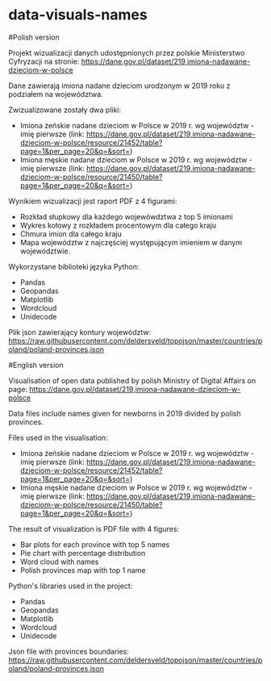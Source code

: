 # data-visuals-names
#Polish version

Projekt wizualizacji danych udostępnionych przez polskie Ministerstwo Cyfryzacji na stronie:
https://dane.gov.pl/dataset/219,imiona-nadawane-dzieciom-w-polsce

Dane zawierają imiona nadane dzieciom urodzonym w 2019 roku z podziałem na województwa. 

Zwizualizowane zostały dwa pliki:
- Imiona żeńskie nadane dzieciom w Polsce w 2019 r. wg województw - imię pierwsze 
  (link: https://dane.gov.pl/dataset/219,imiona-nadawane-dzieciom-w-polsce/resource/21452/table?page=1&per_page=20&q=&sort=)
- Imiona męskie  nadane dzieciom w Polsce w 2019 r. wg województw - imię pierwsze
  (link: https://dane.gov.pl/dataset/219,imiona-nadawane-dzieciom-w-polsce/resource/21450/table?page=1&per_page=20&q=&sort=)

Wynikiem wizualizacji jest raport PDF z 4 figurami: 
- Rozkład słupkowy dla każdego wojewówdztwa z top 5 imionami
- Wykres kołowy z rozkładem procentowym dla całego kraju
- Chmura imion dla całego kraju
- Mapa województw z najczęściej występującym imieniem w danym województwie.

Wykorzystane biblioteki języka Python: 
- Pandas
- Geopandas
- Matplotlib
- Wordcloud
- Unidecode

Plik json zawierający kontury województw:
https://raw.githubusercontent.com/deldersveld/topojson/master/countries/poland/poland-provinces.json

#English version

Visualisation of open data published by polish Ministry of Digital Affairs on page:
https://dane.gov.pl/dataset/219,imiona-nadawane-dzieciom-w-polsce

Data files include names given for newborns in 2019 divided by polish provinces.

Files used in the visualisation:
- Imiona żeńskie nadane dzieciom w Polsce w 2019 r. wg województw - imię pierwsze 
  (link: https://dane.gov.pl/dataset/219,imiona-nadawane-dzieciom-w-polsce/resource/21452/table?page=1&per_page=20&q=&sort=)
- Imiona męskie  nadane dzieciom w Polsce w 2019 r. wg województw - imię pierwsze
  (link: https://dane.gov.pl/dataset/219,imiona-nadawane-dzieciom-w-polsce/resource/21450/table?page=1&per_page=20&q=&sort=)

The result of visualization is PDF file with 4 figures:
- Bar plots for each province with top 5 names
- Pie chart with percentage distribution
- Word cloud with names
- Polish provinces map with top 1 name

Python's libraries used in the project:
- Pandas
- Geopandas
- Matplotlib
- Wordcloud
- Unidecode

Json file with provinces boundaries:
https://raw.githubusercontent.com/deldersveld/topojson/master/countries/poland/poland-provinces.json

